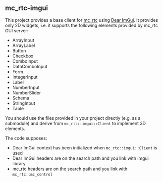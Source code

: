 mc_rtc-imgui
--

This project provides a base client for [mc_rtc](https://github.com/jrl-umi3218/mc_rtc) using [Dear ImGui](https://github.com/ocornut/imgui/). It provides only 2D widgets, i.e. it supports the following elements provided by mc\_rtc GUI server:

- ArrayInput
- ArrayLabel
- Button
- Checkbox
- ComboInput
- DataComboInput
- Form
- IntegerInput
- Label
- NumberInput
- NumberSlider
- Schema
- StringInput
- Table

You should use the files provided in your project directly (e.g. as a submodule) and derive from `mc_rtc::imgui::Client` to implement 3D elements.

The code supposes:
- Dear ImGui context has been initialized when `mc_rtc::imgui::Client` is used
- Dear ImGui headers are on the search path and you link with imgui library
- mc\_rtc headers are on the search path and you link with `mc_rtc::mc_control`
